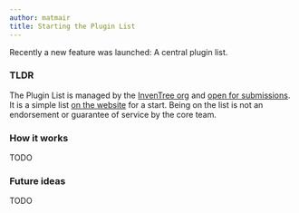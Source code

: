```yaml
---
author: matmair
title: Starting the Plugin List
---
```


Recently a new feature was launched: A central plugin list.

### TLDR

The Plugin List is managed by the [InvenTree org](https://github.com/inventree) and [open for submissions](https://github.com/inventree/inventree-website#adding-a-plugin-to-the-list). It is a simple list [on the website](https://inventree.org/plugins) for a start. Being on the list is not an endorsement or guarantee of service by the core team.

### How it works

TODO

### Future ideas

TODO
